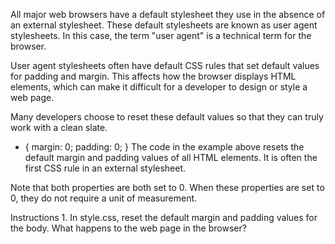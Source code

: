 All major web browsers have a default stylesheet they use in the absence of an external stylesheet. These default stylesheets are known as user agent stylesheets. In this case, the term "user agent" is a technical term for the browser.

User agent stylesheets often have default CSS rules that set default values for padding and margin. This affects how the browser displays HTML elements, which can make it difficult for a developer to design or style a web page.

Many developers choose to reset these default values so that they can truly work with a clean slate.

* {
  margin: 0;
  padding: 0;
}
The code in the example above resets the default margin and padding values of all HTML elements. It is often the first CSS rule in an external stylesheet.

Note that both properties are both set to 0. When these properties are set to 0, they do not require a unit of measurement.

Instructions
1.
In style.css, reset the default margin and padding values for the body. What happens to the web page in the browser?
